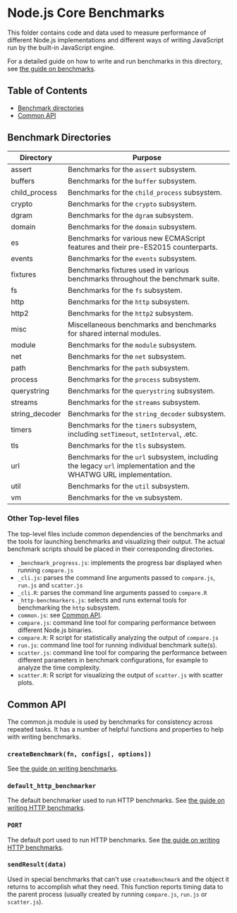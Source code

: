 # Node.js Core Benchmarks

This folder contains code and data used to measure performance
of different Node.js implementations and different ways of
writing JavaScript run by the built-in JavaScript engine.

For a detailed guide on how to write and run benchmarks in this
directory, see [the guide on benchmarks](writing-and-running-benchmarks.md).

## Table of Contents

* [Benchmark directories](#benchmark-directories)
* [Common API](#common-api)

## Benchmark Directories

| Directory       | Purpose                                                                                                          |
| --------------- | ---------------------------------------------------------------------------------------------------------------- |
| assert          | Benchmarks for the `assert` subsystem.                                                                           |
| buffers         | Benchmarks for the `buffer` subsystem.                                                                           |
| child\_process  | Benchmarks for the `child_process` subsystem.                                                                    |
| crypto          | Benchmarks for the `crypto` subsystem.                                                                           |
| dgram           | Benchmarks for the `dgram` subsystem.                                                                            |
| domain          | Benchmarks for the `domain` subsystem.                                                                           |
| es              | Benchmarks for various new ECMAScript features and their pre-ES2015 counterparts.                                |
| events          | Benchmarks for the `events` subsystem.                                                                           |
| fixtures        | Benchmarks fixtures used in various benchmarks throughout the benchmark suite.                                   |
| fs              | Benchmarks for the `fs` subsystem.                                                                               |
| http            | Benchmarks for the `http` subsystem.                                                                             |
| http2           | Benchmarks for the `http2` subsystem.                                                                            |
| misc            | Miscellaneous benchmarks and benchmarks for shared internal modules.                                             |
| module          | Benchmarks for the `module` subsystem.                                                                           |
| net             | Benchmarks for the `net` subsystem.                                                                              |
| path            | Benchmarks for the `path` subsystem.                                                                             |
| process         | Benchmarks for the `process` subsystem.                                                                          |
| querystring     | Benchmarks for the `querystring` subsystem.                                                                      |
| streams         | Benchmarks for the `streams` subsystem.                                                                          |
| string\_decoder | Benchmarks for the `string_decoder` subsystem.                                                                   |
| timers          | Benchmarks for the `timers` subsystem, including `setTimeout`, `setInterval`, .etc.                              |
| tls             | Benchmarks for the `tls` subsystem.                                                                              |
| url             | Benchmarks for the `url` subsystem, including the legacy `url` implementation and the WHATWG URL implementation. |
| util            | Benchmarks for the `util` subsystem.                                                                             |
| vm              | Benchmarks for the `vm` subsystem.                                                                               |

### Other Top-level files

The top-level files include common dependencies of the benchmarks
and the tools for launching benchmarks and visualizing their output.
The actual benchmark scripts should be placed in their corresponding
directories.

* `_benchmark_progress.js`: implements the progress bar displayed
  when running `compare.js`
* `_cli.js`: parses the command line arguments passed to `compare.js`,
  `run.js` and `scatter.js`
* `_cli.R`: parses the command line arguments passed to `compare.R`
* `_http-benchmarkers.js`: selects and runs external tools for benchmarking
  the `http` subsystem.
* `common.js`: see [Common API](#common-api).
* `compare.js`: command line tool for comparing performance between different
  Node.js binaries.
* `compare.R`: R script for statistically analyzing the output of
  `compare.js`
* `run.js`: command line tool for running individual benchmark suite(s).
* `scatter.js`: command line tool for comparing the performance
  between different parameters in benchmark configurations,
  for example to analyze the time complexity.
* `scatter.R`: R script for visualizing the output of `scatter.js` with
  scatter plots.

## Common API

The common.js module is used by benchmarks for consistency across repeated
tasks. It has a number of helpful functions and properties to help with
writing benchmarks.

### `createBenchmark(fn, configs[, options])`

See [the guide on writing benchmarks](writing-and-running-benchmarks.md#basics-of-a-benchmark).

### `default_http_benchmarker`

The default benchmarker used to run HTTP benchmarks.
See [the guide on writing HTTP benchmarks](writing-and-running-benchmarks.md#creating-an-http-benchmark).

### `PORT`

The default port used to run HTTP benchmarks.
See [the guide on writing HTTP benchmarks](writing-and-running-benchmarks.md#creating-an-http-benchmark).

### `sendResult(data)`

Used in special benchmarks that can't use `createBenchmark` and the object
it returns to accomplish what they need. This function reports timing
data to the parent process (usually created by running `compare.js`, `run.js` or
`scatter.js`).
